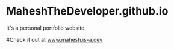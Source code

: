 # MaheshTheDeveloper.github.io
It's a personal portfolio website. 

#Check it out at www.mahesh.is-a.dev
